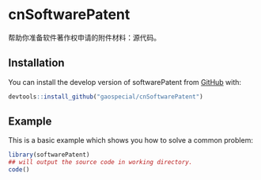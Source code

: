
# cnSoftwarePatent

<!-- badges: start -->
<!-- badges: end -->

帮助你准备软件著作权申请的附件材料：源代码。

## Installation

You can install the develop version of softwarePatent from [GitHub](https://github.com) with:

``` r
devtools::install_github("gaospecial/cnSoftwarePatent")
```

## Example

This is a basic example which shows you how to solve a common problem:

``` r
library(softwarePatent)
## will output the source code in working directory.
code()
```

